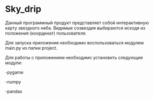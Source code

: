 # Sky_drip
Данный программный продукт представляет собой интерактивную карту звездного неба. Видимые созвездия выбираются исходя из положения (координат) пользователя.

Для запуска приложения необходимо воспользоваться модулем main.py из папки project.

Для работы с приложением необходимо установить следующие модули:

-pygame

-numpy

-pandas
